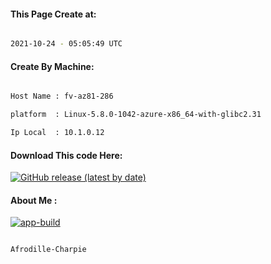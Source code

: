 
   
#### This Page Create at:

```bash

2021-10-24 - 05:05:49 UTC

```

#### Create By Machine:

```bash

Host Name : fv-az81-286

platform  : Linux-5.8.0-1042-azure-x86_64-with-glibc2.31

Ip Local  : 10.1.0.12

```
#### Download This code Here:

[![GitHub release (latest by date)](https://img.shields.io/github/v/release/Afrodille-Charpie/App-Build-1?style=for-the-badge&label=Download)](https://github.com/Afrodille-Charpie/App-Build-1/releases) 

</p> 

#### About Me :

[![app-build](https://github.com/Afrodille-Charpie/App-Build-1/actions/workflows/app-build.yml/badge.svg)](https://github.com/Afrodille-Charpie/App-Build-1/actions/workflows/app-build.yml)

```bash

Afrodille-Charpie

```

